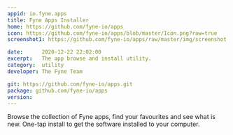 ```yaml
---
appid: io.fyne.apps
title: Fyne Apps Installer
home: https://github.com/fyne-io/apps
icon: https://github.com/fyne-io/apps/blob/master/Icon.png?raw=true
screenshot1: https://github.com/fyne-io/apps/raw/master/img/screenshot.png

date:      2020-12-22 22:02:00
excerpt:   The app browse and install utility.
category:  utility
developer: The Fyne Team

git: https://github.com/fyne-io/apps.git
package: github.com/fyne-io/apps
version: 
---
```


Browse the collection of Fyne apps, find your favourites and see what is new.
One-tap install to get the software installed to your computer.

